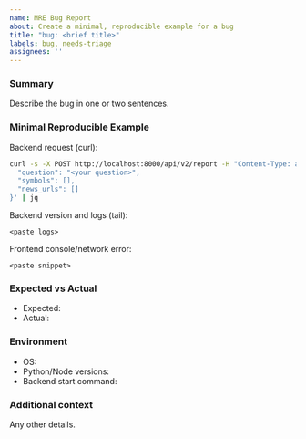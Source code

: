 ```yaml
---
name: MRE Bug Report
about: Create a minimal, reproducible example for a bug
title: "bug: <brief title>"
labels: bug, needs-triage
assignees: ''
---
```


### Summary
Describe the bug in one or two sentences.

### Minimal Reproducible Example

Backend request (curl):
```bash
curl -s -X POST http://localhost:8000/api/v2/report -H "Content-Type: application/json" -d '{
  "question": "<your question>",
  "symbols": [],
  "news_urls": []
}' | jq
```

Backend version and logs (tail):
```
<paste logs>
```

Frontend console/network error:
```
<paste snippet>
```

### Expected vs Actual
- Expected:
- Actual:

### Environment
- OS:
- Python/Node versions:
- Backend start command:

### Additional context
Any other details.


